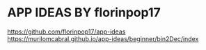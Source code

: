 <h1>APP IDEAS BY florinpop17</h1>

<a>https://github.com/florinpop17/app-ideas</a><br>
<a>https://murilomcabral.github.io/app-ideas/beginner/bin2Dec/index</a><br>
